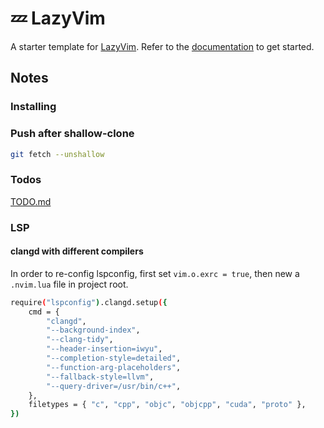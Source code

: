 # 💤 LazyVim

A starter template for [LazyVim](https://github.com/LazyVim/LazyVim).
Refer to the [documentation](https://lazyvim.github.io/installation) to get started.

## Notes
### Installing
### Push after shallow-clone
```bash
git fetch --unshallow
```
### Todos
[TODO.md](./TODO.md)

### LSP
#### clangd with different compilers

In order to re-config lspconfig, first set `vim.o.exrc = true`,
then new a `.nvim.lua` file in project root.

```bash
require("lspconfig").clangd.setup({
	cmd = {
		"clangd",
		"--background-index",
		"--clang-tidy",
		"--header-insertion=iwyu",
		"--completion-style=detailed",
		"--function-arg-placeholders",
		"--fallback-style=llvm",
		"--query-driver=/usr/bin/c++",
	},
	filetypes = { "c", "cpp", "objc", "objcpp", "cuda", "proto" },
})
```
